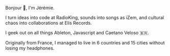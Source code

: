 
Bonjour 👋, I'm Jérémie.

I turn ideas into code at RadioKing, sounds into songs as iZem, and cultural chaos into collaborations at Elis Records.

I geek out on all things Ableton, Javascript and Caetano Veloso 🇧🇷.

Originally from France, I managed to live in 6 countries and 15 cities without losing my headphones.